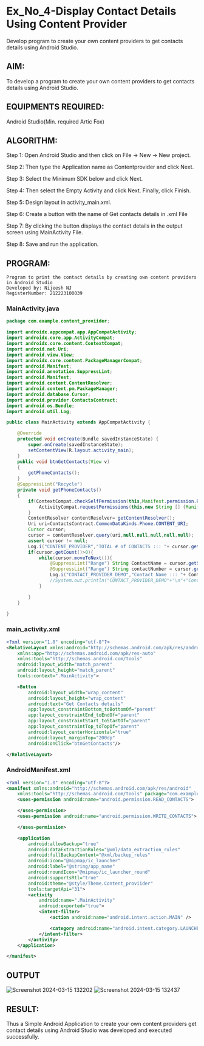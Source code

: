 # Ex_No_4-Display Contact Details Using Content Provider
Develop program to create your own content providers to get contacts details using Android Studio.
## AIM:
To develop a program to create your own content providers to get contacts details using Android Studio.
## EQUIPMENTS REQUIRED:
Android Studio(Min. required Artic Fox)
## ALGORITHM:
Step 1: Open Android Studio and then click on File -> New -> New project.

Step 2: Then type the Application name as Contentprovider and click Next.

Step 3: Select the Minimum SDK below and click Next.

Step 4: Then select the Empty Activity and click Next. Finally, click Finish.

Step 5: Design layout in activity_main.xml.

Step 6: Create a button with the name of Get contacts details in .xml File

Step 7: By clicking the button displays the contact details in the output screen using MainActivity File.

Step 8: Save and run the application.
## PROGRAM:
```
Program to print the contact details by creating own content providers in Android Studio
Developed by: Nijeesh NJ
RegisterNumber: 212223100039
```
### MainActivity.java
```java
package com.example.content_proviider;

import androidx.appcompat.app.AppCompatActivity;
import androidx.core.app.ActivityCompat;
import androidx.core.content.ContextCompat;
import android.net.Uri;
import android.view.View;
import androidx.core.content.PackageManagerCompat;
import android.Manifest;
import android.annotation.SuppressLint;
import android.Manifest;
import android.content.ContentResolver;
import android.content.pm.PackageManager;
import android.database.Cursor;
import android.provider.ContactsContract;
import android.os.Bundle;
import android.util.Log;

public class MainActivity extends AppCompatActivity {

    @Override
    protected void onCreate(Bundle savedInstanceState) {
        super.onCreate(savedInstanceState);
        setContentView(R.layout.activity_main);
    }
    public void btnGetContacts(View v)
    {
        getPhoneContacts();
    }
    @SuppressLint("Recycle")
    private void getPhoneContacts()
    {
        if(ContextCompat.checkSelfPermission(this,Manifest.permission.READ_CONTACTS)!= PackageManager.PERMISSION_GRANTED){
            ActivityCompat.requestPermissions(this,new String [] {Manifest.permission.READ_CONTACTS},0);
        }
        ContentResolver contentResolver= getContentResolver();
        Uri uri=ContactsContract.CommonDataKinds.Phone.CONTENT_URI;
        Cursor cursor;
        cursor = contentResolver.query(uri,null,null,null,null,null);
        assert cursor != null;
        Log.i("CONTENT_PROVIDER","TOTAL # of CONTACTS ::: "+ cursor.getCount());
        if(cursor.getCount()>0){
            while(cursor.moveToNext()){
                @SuppressLint("Range") String ContactName = cursor.getString(cursor.getColumnIndex(ContactsContract.CommonDataKinds.Phone.DISPLAY_NAME));
                @SuppressLint("Range") String contactNumber = cursor.getString(cursor.getColumnIndex(ContactsContract.CommonDataKinds.Phone.NUMBER));
                Log.i("CONTACT_PROVIDER_DEMO","Contact Name ::: "+ ContactName+"ph# ::: "+contactNumber);
                //System.out.println("CONTACT_PROVIDER_DEMO"+"\n"+"Contact Name ::: "+ ContactName+"ph# ::: "+contactNumber);
            }

        }
    }

}
```
### main_activity.xml
```xml
<?xml version="1.0" encoding="utf-8"?>
<RelativeLayout xmlns:android="http://schemas.android.com/apk/res/android"
    xmlns:app="http://schemas.android.com/apk/res-auto"
    xmlns:tools="http://schemas.android.com/tools"
    android:layout_width="match_parent"
    android:layout_height="match_parent"
    tools:context=".MainActivity">

    <Button
        android:layout_width="wrap_content"
        android:layout_height="wrap_content"
        android:text="Get Contacts details"
        app:layout_constraintBottom_toBottomOf="parent"
        app:layout_constraintEnd_toEndOf="parent"
        app:layout_constraintStart_toStartOf="parent"
        app:layout_constraintTop_toTopOf="parent"
        android:layout_centerHorizontal="true"
        android:layout_marginTop="200dp"
        android:onClick="btnGetContacts"/>

</RelativeLayout>
```
### AndroidManifest.xml
```xml
<?xml version="1.0" encoding="utf-8"?>
<manifest xmlns:android="http://schemas.android.com/apk/res/android"
    xmlns:tools="http://schemas.android.com/tools" package="com.example.content_proviider">
    <uses-permission android:name="android.permission.READ_CONTACTS">

    </uses-permission>
    <uses-permission android:name="android.permission.WRITE_CONTACTS">

    </uses-permission>

    <application
        android:allowBackup="true"
        android:dataExtractionRules="@xml/data_extraction_rules"
        android:fullBackupContent="@xml/backup_rules"
        android:icon="@mipmap/ic_launcher"
        android:label="@string/app_name"
        android:roundIcon="@mipmap/ic_launcher_round"
        android:supportsRtl="true"
        android:theme="@style/Theme.Content_proviider"
        tools:targetApi="31">
        <activity
            android:name=".MainActivity"
            android:exported="true">
            <intent-filter>
                <action android:name="android.intent.action.MAIN" />

                <category android:name="android.intent.category.LAUNCHER" />
            </intent-filter>
        </activity>
    </application>

</manifest>
```
## OUTPUT
![Screenshot 2024-03-15 132202](https://github.com/Nijeesh-bit/Ex-04_Content_Provider/assets/89188014/ee1844a9-95a9-4592-8dfe-fb05d2454fd8)
![Screenshot 2024-03-15 132437](https://github.com/Nijeesh-bit/Ex-04_Content_Provider/assets/89188014/5b2a4d1b-c31c-4d96-80e3-066aebe8aa3d)
## RESULT:
Thus a Simple Android Application to create your own content providers get contact details using Android Studio was developed and executed successfully.

